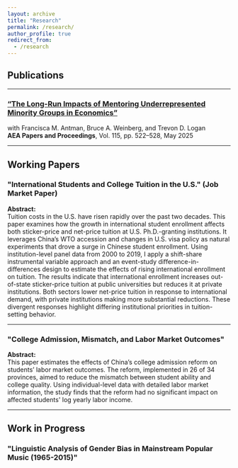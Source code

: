 ```yaml
---
layout: archive
title: "Research"
permalink: /research/
author_profile: true
redirect_from:
  - /research
---
```


## Publications

---

### [**“The Long-Run Impacts of Mentoring Underrepresented Minority Groups in Economics”**](https://www.aeaweb.org/articles?id=10.1257/pandp.20251075)  
with Francisca M. Antman, Bruce A. Weinberg, and Trevon D. Logan  
**AEA Papers and Proceedings**, Vol. 115, pp. 522–528, May 2025  

---

## Working Papers

### **"International Students and College Tuition in the U.S."** (Job Market Paper)

**Abstract:**  
Tuition costs in the U.S. have risen rapidly over the past two decades. This paper examines how the growth in international student enrollment affects both sticker-price and net-price tuition at U.S. Ph.D.-granting institutions. It leverages China’s WTO accession and changes in U.S. visa policy as natural experiments that drove a surge in Chinese student enrollment. Using institution-level panel data from 2000 to 2019, I apply a shift-share instrumental variable approach and an event-study difference-in-differences design to estimate the effects of rising international enrollment on tuition. The results indicate that international enrollment increases out-of-state sticker-price tuition at public universities but reduces it at private institutions. Both sectors lower net-price tuition in response to international demand, with private institutions making more substantial reductions. These divergent responses highlight differing institutional priorities in tuition-setting behavior.

---

### **"College Admission, Mismatch, and Labor Market Outcomes"**

**Abstract:**  
This paper estimates the effects of China’s college admission reform on students’ labor market outcomes. The reform, implemented in 26 of 34 provinces, aimed to reduce the mismatch between student ability and college quality. Using individual-level data with detailed labor market information, the study finds that the reform had no significant impact on affected students' log yearly labor income.

---

## Work in Progress

### **"Linguistic Analysis of Gender Bias in Mainstream Popular Music (1965-2015)"**
